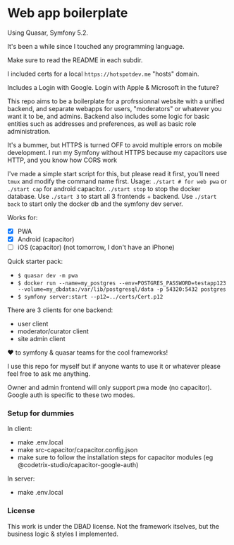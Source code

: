 Web app boilerplate
===

Using Quasar, Symfony 5.2.

It's been a while since I touched any programming language.

Make sure to read the README in each subdir.

I included certs for a local `https://hotspotdev.me` "hosts" domain.

Includes a Login with Google. Login with Apple & Microsoft in the future?

This repo aims to be a boilerplate for a profrssionnal website with a unified backend, and separate webapps for users, "moderators" or whatever you want it to be, and admins.
Backend also includes some logic for basic entities such as addresses and preferences, as well as basic role administration.

It's a bummer, but HTTPS is turned OFF to avoid multiple errors on mobile development.
I run my Symfony without HTTPS because my capacitors use HTTP, and you know how CORS work

I've made a simple start script for this, but please read it first, you'll need `tmux` and modify the command name first.
Usage: `./start # for web pwa` or `./start cap` for android capacitor. `./start stop` to stop the docker database.
Use `./start 3` to start all 3 frontends + backend.
Use `./start back` to start only the docker db and the symfony dev server.

Works for:
* [x] PWA
* [x] Android (capacitor)
* [ ] iOS (capacitor) (not tomorrow, I don't have an iPhone)

Quick starter pack:
* `$ quasar dev -m pwa`
* `$ docker run --name=my_postgres --env=POSTGRES_PASSWORD=testapp123 --volume=my_dbdata:/var/lib/postgresql/data -p 54320:5432 postgres`
* `$ symfony server:start --p12=../certs/Cert.p12`

There are 3 clients for one backend:
* user client
* moderator/curator client
* site admin client

❤️ to symfony & quasar teams for the cool frameworks!

I use this repo for myself but if anyone wants to use it or whatever please feel free 
to ask me anything.

Owner and admin frontend will only support pwa mode (no capacitor). Google auth is specific to these two modes.

### Setup for dummies

In client:
* make .env.local
* make src-capacitor/capacitor.config.json
* make sure to follow the installation steps for capacitor modules (eg @codetrix-studio/capacitor-google-auth)

In server: 
* make .env.local

### License

This work is under the DBAD license. Not the framework itselves, but the business logic & styles I implemented.
